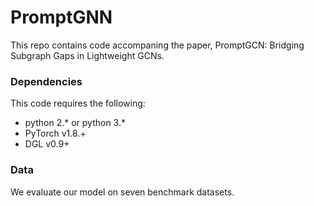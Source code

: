 # PromptGNN

This repo contains code accompaning the paper, PromptGCN: Bridging Subgraph Gaps in Lightweight GCNs.

### Dependencies
This code requires the following:
* python 2.\* or python 3.\*
* PyTorch v1.8.+
* DGL v0.9+

### Data
We evaluate our model on seven benchmark datasets.


